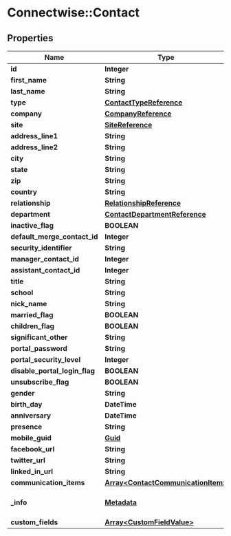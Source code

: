 # Connectwise::Contact

## Properties
Name | Type | Description | Notes
------------ | ------------- | ------------- | -------------
**id** | **Integer** |  | [optional] 
**first_name** | **String** |  | 
**last_name** | **String** |  | [optional] 
**type** | [**ContactTypeReference**](ContactTypeReference.md) |  | [optional] 
**company** | [**CompanyReference**](CompanyReference.md) |  | [optional] 
**site** | [**SiteReference**](SiteReference.md) |  | [optional] 
**address_line1** | **String** |  | [optional] 
**address_line2** | **String** |  | [optional] 
**city** | **String** |  | [optional] 
**state** | **String** |  | [optional] 
**zip** | **String** |  | [optional] 
**country** | **String** |  | [optional] 
**relationship** | [**RelationshipReference**](RelationshipReference.md) |  | [optional] 
**department** | [**ContactDepartmentReference**](ContactDepartmentReference.md) |  | [optional] 
**inactive_flag** | **BOOLEAN** |  | [optional] 
**default_merge_contact_id** | **Integer** |  | [optional] 
**security_identifier** | **String** |  | [optional] 
**manager_contact_id** | **Integer** |  | [optional] 
**assistant_contact_id** | **Integer** |  | [optional] 
**title** | **String** |  | [optional] 
**school** | **String** |  | [optional] 
**nick_name** | **String** |  | [optional] 
**married_flag** | **BOOLEAN** |  | [optional] 
**children_flag** | **BOOLEAN** |  | [optional] 
**significant_other** | **String** |  | [optional] 
**portal_password** | **String** |  | [optional] 
**portal_security_level** | **Integer** |  | [optional] 
**disable_portal_login_flag** | **BOOLEAN** |  | [optional] 
**unsubscribe_flag** | **BOOLEAN** |  | [optional] 
**gender** | **String** |  | [optional] 
**birth_day** | **DateTime** |  | [optional] 
**anniversary** | **DateTime** |  | [optional] 
**presence** | **String** |  | [optional] 
**mobile_guid** | [**Guid**](Guid.md) |  | [optional] 
**facebook_url** | **String** |  | [optional] 
**twitter_url** | **String** |  | [optional] 
**linked_in_url** | **String** |  | [optional] 
**communication_items** | [**Array&lt;ContactCommunicationItem&gt;**](ContactCommunicationItem.md) |  | [optional] 
**_info** | [**Metadata**](Metadata.md) | Metadata of the entity | [optional] 
**custom_fields** | [**Array&lt;CustomFieldValue&gt;**](CustomFieldValue.md) |  | [optional] 


